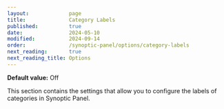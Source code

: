 ```yaml
---
layout:             page
title:              Category Labels
published:          true
date:               2024-05-10
modified:           2024-09-14
order:              /synoptic-panel/options/category-labels
next_reading:       true
next_reading_title: Options
---
```


**Default value:** Off

This section contains the settings that allow you to configure the labels of categories in Synoptic Panel.